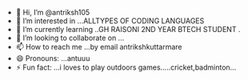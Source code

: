 - 👋 Hi, I’m @antriksh105
- 👀 I’m interested in ...ALLTYPES OF CODING LANGUAGES 
- 🌱 I’m currently learning ..GH RAISONI 2ND YEAR BTECH STUDENT .
- 💞️ I’m looking to collaborate on ...
- 📫 How to reach me ...by email antrikshkuttarmare
- 😄 Pronouns: ...antuuu
- ⚡ Fun fact: ...i loves to play outdoors games.....cricket,badminton...

<!---
antriksh105/antriksh105 is a ✨ special ✨ repository because its `README.md` (this file) appears on your GitHub profile.
You can click the Preview link to take a look at your changes.
--->
